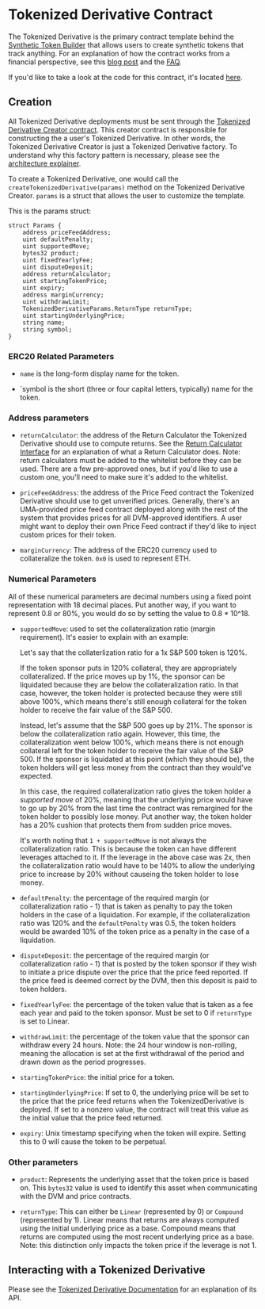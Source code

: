 # Tokenized Derivative Contract

The Tokenized Derivative is the primary contract template behind the
[Synthetic Token Builder](https://tokenbuilder.umaproject.org) that allows users to create synthetic tokens that track
anything. For an explanation of how the contract works from a financial perspective, see this
[blog post](https://medium.com/uma-project/announcing-the-uma-synthetic-token-builder-8bf37c645e94) and the
[FAQ](http://docs.google.com/document/d/1CLo02hXrcS3r5t8JeyyiT4ZyfqW0WJBgBh1lWIDghYE/).

If you'd like to take a look at the code for this contract, it's located
[here](https://github.com/UMAprotocol/protocol/blob/master/core/contracts/TokenizedDerivative.sol).

## Creation

All Tokenized Derivative deployments must be sent through the
[Tokenized Derivative Creator contract](https://github.com/UMAprotocol/protocol/blob/master/core/contracts/TokenizedDerivativeCreator.sol).
This creator contract is responsible for constructing the a user's Tokenized Derivative. In other words, the Tokenized
Derivative Creator is just a Tokenized Derivative factory. To understand why this factory pattern is necessary, please
see the [architecture explainer](./architecture.md).

To create a Tokenized Derivative, one would call the `createTokenizedDerivative(params)` method on the Tokenized
Derivative Creator. `params` is a struct that allows the user to customize the template.

This is the params struct:

```solidity
struct Params {
    address priceFeedAddress;
    uint defaultPenalty;
    uint supportedMove;
    bytes32 product;
    uint fixedYearlyFee;
    uint disputeDeposit;
    address returnCalculator;
    uint startingTokenPrice;
    uint expiry;
    address marginCurrency;
    uint withdrawLimit;
    TokenizedDerivativeParams.ReturnType returnType;
    uint startingUnderlyingPrice;
    string name;
    string symbol;
}
```

### ERC20 Related Parameters

- `name` is the long-form display name for the token.

- `symbol is the short (three or four capital letters, typically) name for the token.

### Address parameters

- `returnCalculator`: the address of the Return Calculator the Tokenized Derivative should use to compute returns. See
the [Return Calculator Interface](https://github.com/UMAprotocol/protocol/blob/master/core/contracts/ReturnCalculatorInterface.sol)
for an explanation of what a Return Calculator does. Note: return calculators must be added to the whitelist before
they can be used. There are a few pre-approved ones, but if you'd like to use a custom one, you'll need to make sure
it's added to the whitelist.

- `priceFeedAddress`: the address of the Price Feed contract the Tokenized Derivative should use to get unverified
prices. Generally, there's an UMA-provided price feed contract deployed along with the rest of the system that provides
prices for all DVM-approved identifiers. A user might want to deploy their own Price Feed contract if they'd like to
inject custom prices for their token.

- `marginCurrency`: The address of the ERC20 currency used to collateralize the token. `0x0` is used to represent ETH.

### Numerical Parameters

All of these numerical parameters are decimal numbers using a fixed point representation with 18 decimal places.
Put another way, if you want to represent 0.8 or 80%, you would do so by setting the value to 0.8 * 10^18.

- `supportedMove`: used to set the collateralization ratio (margin requirement). It's easier to explain with an
example:

    Let's say that the collaterlization ratio for a 1x S&P 500 token is 120%. 

    If the token sponsor puts in 120% collateral, they are appropriately collateralized. If the price moves up by 1%,
    the sponsor can be liquidated because they are below the collateralization ratio. In that case, however, the token
    holder is protected because they were still above 100%, which means there's still enough collateral for the token
    holder to receive the fair value of the S&P 500.

    Instead, let's assume that the S&P 500 goes up by 21%. The sponsor is below the collateralization ratio again.
    However, this time, the collateralization went below 100%, which means there is not enough collateral left for the
    token holder to receive the fair value of the S&P 500. If the sponsor is liquidated at this point (which they
    should be), the token holders will get less money from the contract than they would've expected.

    In this case, the required collateralization ratio gives the token holder a _supported move_ of 20%, meaning that
    the underlying price would have to go up by 20% from the last time the contract was remargined for the token holder
    to possibly lose money. Put another way, the token holder has a 20% cushion that protects them from sudden price
    moves.

    It's worth noting that `1 + supportedMove` is not always the collateralization ratio. This is because the token can
    have different leverages attached to it. If the leverage in the above case was 2x, then the collateralization ratio
    would have to be 140% to allow the underlying price to increase by 20% without causeing the token holder to lose
    money.

- `defaultPenalty`: the percentage of the required margin (or collateralization ratio - 1) that is taken as penalty
to pay the token holders in the case of a liquidation. For example, if the collateralization ratio was 120% and the
`defaultPenalty` was 0.5, the token holders would be awarded 10% of the token price as a penalty in the case of a
liquidation.

- `disputeDeposit`: the percentage of the required margin (or collateralization ratio - 1) that is posted by the token
sponsor if they wish to initiate a price dispute over the price that the price feed reported. If the price feed is
deemed correct by the DVM, then this deposit is paid to token holders.

- `fixedYearlyFee`: the percentage of the token value that is taken as a fee each year and paid to the token sponsor.
Must be set to 0 if `returnType` is set to Linear.

- `withdrawLimit`: the percentage of the token value that the sponsor can withdraw every 24 hours. Note: the 24 hour
window is non-rolling, meaning the allocation is set at the first withdrawal of the period and drawn down as the period
progresses.

- `startingTokenPrice`: the initial price for a token.

- `startingUnderlyingPrice`: If set to 0, the underlying price will be set to the price that the price feed returns
when the TokenizedDerivative is deployed. If set to a nonzero value, the contract will treat this value as the initial
value that the price feed returned.

- `expiry`: Unix timestamp specifying when the token will expire. Setting this to 0 will cause the token to be
perpetual.

### Other parameters

- `product`: Represents the underlying asset that the token price is based on. This `bytes32` value is used to identify
this asset when communicating with the DVM and price contracts.

- `returnType`: This can either be `Linear` (represented by 0) or `Compound` (represented by 1). Linear means that
returns are always computed using the initial underlying price as a base. Compound means that returns are computed
using the most recent underlying price as a base. Note: this distinction only impacts the token price if the leverage
is not 1.

## Interacting with a Tokenized Derivative

Please see the [Tokenized Derivative Documentation](https://docs.umaproject.org/uma/contracts/TokenizedDerivative.html)
for an explanation of its API.